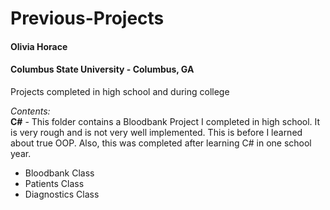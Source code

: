 # Previous-Projects
#### Olivia Horace ####
#### Columbus State University - Columbus, GA ##### 

Projects completed in high school and during college

*Contents:*  
**C#** - This folder contains a Bloodbank Project I completed in high school. It is very rough and is not very well implemented. This is before I learned about true OOP. Also, this was completed after learning C# in one school year.
* Bloodbank Class
* Patients Class
* Diagnostics Class
